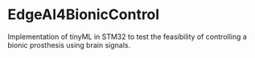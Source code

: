 # EdgeAI4BionicControl
Implementation of  tinyML in STM32 to test the feasibility of controlling a bionic prosthesis using brain signals.
